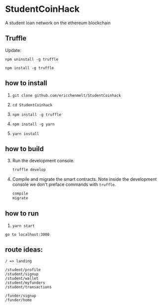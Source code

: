# StudentCoinHack
A student loan network on the ethereum blockchain

## Truffle

Update:

```npm uninstall -g truffle```

```npm install -g truffle```


## how to install

1. `git clone github.com/ericchenmelt/StudentCoinhack`

1. `cd StudentCoinhack`

1. `npm install -g truffle`

1. `npm install -g yarn`

1. `yarn install`

## how to build

3. Run the development console.
    ```javascript
    truffle develop
    ```

4. Compile and migrate the smart contracts. Note inside the development console we don't preface commands with `truffle`.
    ```javascript
    compile
    migrate
    ```

## how to run 

1. `yarn start`

`go to localhost:3000`

## route ideas: 
```
/ => landing

/student/profile
/student/signup
/student/wallet
/student/myfunders
/student/transactions

/funder/signup
/funder/home
```